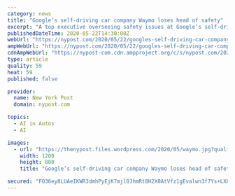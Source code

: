 ```yaml
---
category: news
title: "Google’s self-driving car company Waymo loses head of safety"
excerpt: "A top executive overseeing safety issues at Google’s self-driving car company Waymo has left the company. Debbie Hersman is stepping down as chief safety officer after just over a year on"
publishedDateTime: 2020-05-22T14:30:00Z
webUrl: "https://nypost.com/2020/05/22/googles-self-driving-car-company-waymo-loses-head-of-safety/"
ampWebUrl: "https://nypost.com/2020/05/22/googles-self-driving-car-company-waymo-loses-head-of-safety/amp/"
cdnAmpWebUrl: "https://nypost-com.cdn.ampproject.org/c/s/nypost.com/2020/05/22/googles-self-driving-car-company-waymo-loses-head-of-safety/amp/"
type: article
quality: 59
heat: 59
published: false

provider:
  name: New York Post
  domain: nypost.com

topics:
  - AI in Autos
  - AI

images:
  - url: "https://thenypost.files.wordpress.com/2020/05/waymo.jpg?quality=90&strip=all&w=1200"
    width: 1200
    height: 800
    title: "Google’s self-driving car company Waymo loses head of safety"

secured: "FO36ey8LUAeIKWR3dmhPyEjK7mjl0JhmRt8H2X0AtVfz1gEvalwn3f7Ys+LX8rbeG+LKKoGJmySRn9d7KK6iRHKgK2E9sKvziPAw/gxSPDPL1zMKBLyW5Okyd1ZZTG5nSJZxosAL+EYgz79QUl6HbrDVrHkaApyizWmsVVETN5jT0VRKburF0Gp5qXFFf+UKg+k9iC+585BpejCZAXAUgVIBA7IKdo0WTcMAVENOz6tNBRUstoGGUbQQobjHvxCI+mrTNjVhhQlf3IZwCZuCqDheIagmtFvUtav2imU7vgMtmBFc/M+iSVq/MuWMhYbnTxTdMmbZDyRPVAypr7XyuEimtK+Zk1JCKImdkcYzQhCwahz/0NFT5vptsAumOiEyZD77CxTphif1+cp4c94oFmpcPHYoC72XGsuCJoD6R/Pb2MZ//F0g9fh0w1bu88GPDuWvmbQGH0Ag2DIQSzKEVDMssUnJqrarqncXTYabsLk=;HgPDPfI8hCtPM9uPMK2Zqw=="
---
```



